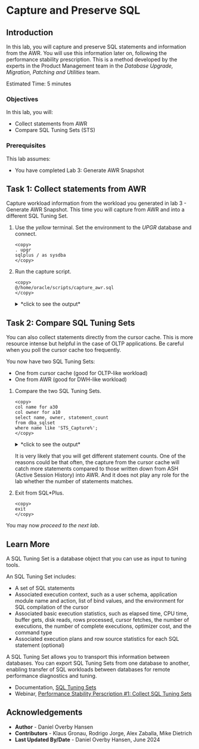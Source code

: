 # Capture and Preserve SQL

## Introduction

In this lab, you will capture and preserve SQL statements and information from the AWR. You will use this information later on, following the performance stability prescription. This is a method developed by the experts in the Product Management team in the *Database Upgrade, Migration, Patching and Utilities* team.

Estimated Time: 5 minutes

### Objectives

In this lab, you will:

* Collect statements from AWR
* Compare SQL Tuning Sets (STS)

### Prerequisites

This lab assumes:

- You have completed Lab 3: Generate AWR Snapshot

## Task 1: Collect statements from AWR

Capture workload information from the workload you generated in lab 3 - Generate AWR Snapshot. This time you will capture from AWR and into a different SQL Tuning Set.

1. Use the *yellow* terminal. Set the environment to the *UPGR* database and connect.

    ```
    <copy>
    . upgr
    sqlplus / as sysdba
    </copy>
    ```

2.  Run the capture script.

    ```
    <copy>
    @/home/oracle/scripts/capture_awr.sql
    </copy>
    ```

    <details>
    <summary>*click to see the output*</summary>
    ``` text
    SQL> @/home/oracle/scripts/capture_awr.sql
    Snapshot Range between 111 and 120.
    There are 31 SQL Statements in STS_CaptureAWR.

    PL/SQL procedure successfully completed.
    ```
    </details>

    The script takes the longest-running statements from AWR and loads them into a new SQL Tuning Set. The snapshot range and the number of statements may vary.

## Task 2: Compare SQL Tuning Sets

You can also collect statements directly from the cursor cache. This is more resource intense but helpful in the case of OLTP applications. Be careful when you poll the cursor cache too frequently.

You now have two SQL Tuning Sets:
- One from cursor cache (good for OLTP-like workload)
- One from AWR (good for DWH-like workload)

1. Compare the two SQL Tuning Sets.

    ```
    <copy>
    col name for a30
    col owner for a10
    select name, owner, statement_count 
    from dba_sqlset 
    where name like 'STS_Capture%';
    </copy>
    ```

    <details>
    <summary>*click to see the output*</summary>
    ``` text
    NAME                           OWNER      STATEMENT_COUNT
    ------------------------------ ---------- ---------------
    STS_CaptureCursorCache         SYS                     41
    STS_CaptureAWR                 SYS                     31
    ```
    </details>

    It is very likely that you will get different statement counts. One of the reasons could be that often, the capture from the cursor cache will catch more statements compared to those written down from ASH (Active Session History) into AWR. And it does not play any role for the lab whether the number of statements matches.

2. Exit from SQL*Plus.

    ```
    <copy>
    exit
    </copy>
    ```

You may now *proceed to the next lab*.

## Learn More

A SQL Tuning Set is a database object that you can use as input to tuning tools.

An SQL Tuning Set includes:

- A set of SQL statements
- Associated execution context, such as a user schema, application module name and action, list of bind values, and the environment for SQL compilation of the cursor
- Associated basic execution statistics, such as elapsed time, CPU time, buffer gets, disk reads, rows processed, cursor fetches, the number of executions, the number of complete executions, optimizer cost, and the command type
- Associated execution plans and row source statistics for each SQL statement (optional)

A SQL Tuning Set allows you to transport this information between databases. You can export SQL Tuning Sets from one database to another, enabling transfer of SQL workloads between databases for remote performance diagnostics and tuning.

* Documentation, [SQL Tuning Sets](https://docs.oracle.com/en/database/oracle/oracle-database/19/tgsql/managing-sql-tuning-sets.html#GUID-DD136837-9921-4C73-ABB8-9F1DC22542C5)
* Webinar, [Performance Stability Perscription #1: Collect SQL Tuning Sets](https://www.youtube.com/watch?v=qCt1_Fc3JRs&t=3969s)

## Acknowledgements
* **Author** - Daniel Overby Hansen
* **Contributors** - Klaus Gronau, Rodrigo Jorge, Alex Zaballa, Mike Dietrich
* **Last Updated By/Date** - Daniel Overby Hansen, June 2024
